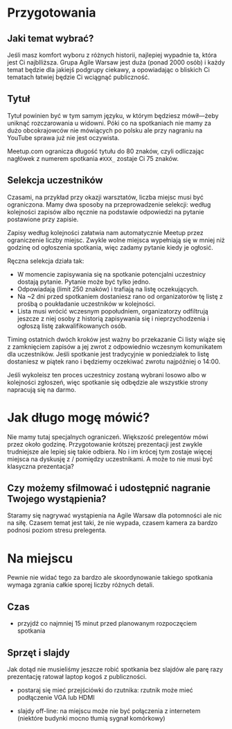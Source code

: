 # Przygotowania

## Jaki temat wybrać?

Jeśli masz komfort wyboru z różnych historii, najlepiej wypadnie ta, która jest Ci najblliższa. Grupa Agile Warsaw jest duża (ponad 2000 osób) i każdy temat będzie dla jakiejś podgrupy ciekawy, a opowiadając o bliskich Ci tematach łatwiej będzie Ci wciągnąć publiczność.

## Tytuł

Tytuł powinien być w tym samym języku, w którym będziesz mówił—żeby uniknąć rozczarowania u widowni. Póki co na spotkaniach nie mamy za dużo obcokrajowców nie mówiących po polsku ale przy nagraniu na YouTube sprawa już nie jest oczywista.

Meetup.com ogranicza długość tytułu do 80 znaków, czyli odliczając nagłówek z numerem spotkania `#XXX_` zostaje Ci 75 znaków.

## Selekcja uczestników

Czasami, na przykład przy okazji warsztatów, liczba miejsc musi być ograniczona. Mamy dwa sposoby na przeprowadzenie selekcji: według kolejności zapisów albo ręcznie na podstawie odpowiedzi na pytanie postawione przy zapisie.

Zapisy według kolejności załatwia nam automatycznie Meetup przez ograniczenie liczby miejsc. Zwykle wolne miejsca wypełniają się w mniej niż godzinę od ogłoszenia spotkania, więc zadamy pytanie kiedy je ogłosić.

Ręczna selekcja działa tak:

  - W momencie zapisywania się na spotkanie potencjalni uczestnicy dostają pytanie. Pytanie może być tylko jedno.
  - Odpowiadają (limit 250 znaków) i trafiają na listę oczekujących.
  - Na ~2 dni przed spotkaniem dostaniesz rano od organizatorów tę listę z prośbą o poukładanie uczestników w kolejności.
  - Lista musi wrócić wczesnym popołudniem, organizatorzy odfiltrują jeszcze z niej osoby z historią zapisywania się i nieprzychodzenia i ogłoszą listę zakwalifikowanych osób.

Timing ostatnich dwóch kroków jest ważny bo przekazanie Ci listy wiąże się z zamknięciem zapisów a jej zwrot z odpowiednio wczesnym komunikatem dla uczestników. Jeśli spotkanie jest tradycyjnie w poniedziałek to listę dostaniesz w piątek rano i będziemy oczekiwać zwrotu najpóźniej o 14:00.

Jeśli wykoleisz ten proces uczestnicy zostaną wybrani losowo albo w kolejności zgłoszeń, więc spotkanie się odbędzie ale wszystkie strony napracują się na darmo.

# Jak długo mogę mówić?

Nie mamy tutaj specjalnych ograniczeń. Większość prelegentów mówi przez około godzinę. Przygotowanie krótszej prezentacji jest zwykle trudniejsze ale lepiej się takie odbiera. No i im krócej tym zostaje więcej miejsca na dyskusję z / pomiędzy uczestnikami. A może to nie musi być klasyczna prezentacja?

## Czy możemy sfilmować i udostępnić nagranie Twojego wystąpienia?

Staramy się nagrywać wystąpienia na Agile Warsaw dla potomności ale nic na siłę. Czasem temat jest taki, że nie wypada, czasem kamera za bardzo podnosi poziom stresu prelegenta.

# Na miejscu

Pewnie nie widać tego za bardzo ale skoordynowanie takiego spotkania wymaga zgrania całkie sporej liczby różnych detali.

## Czas
   - przyjdź co najmniej 15 minut przed planowanym rozpoczęciem spotkania

## Sprzęt i slajdy

Jak dotąd nie musieliśmy jeszcze robić spotkania bez slajdów ale parę razy prezentację ratował laptop kogoś z publiczności.
   
   - postaraj się mieć przejściówki do rzutnika: rzutnik może mieć podłączenie VGA lub HDMI
   
   - slajdy off-line: na miejscu może nie być połączenia z internetem (niektóre budynki mocno tłumią sygnał komórkowy)

